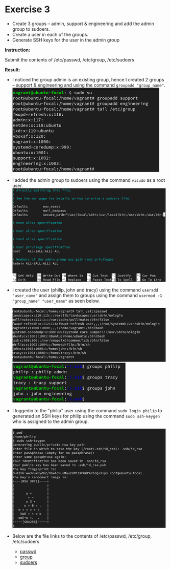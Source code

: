 # Exercise 3

- Create 3 groups – admin, support & engineering and add the admin group to sudoers.
- Create a user in each of the groups.
- Generate SSH keys for the user in the admin group

**Instruction:**

Submit the contents of /etc/passwd, /etc/group, /etc/sudoers

**Result:**

- I noticed the group admin is an existing group, hence I created 2 groups – support & engineering and using the command `groupadd "group_name"`.
  ![groups](./images/groups.png)

- I added the admin group to sudoers using the command `visudo` as a root user.
  ![sudoer](./images/sudoer.png)

- I created the user (philip, john and tracy) using the command `useradd "user_name"` and assign them to groups using the command `usermod -G "group_name" "user_name"` as seen below.

  ![users1](./images/user.png)
  ![users2](./images/users-group.png)

- I loggedin to the "philip" user using the command `sudo login philip` to generated an SSH keys for philip using the command `sudo ssh-keygen` who is assigned to the admin group.

  ![userssh](./images/userssh.png)

- Below are the file links to the contents of /etc/passwd, /etc/group, /etc/sudoers
  - [passwd](./images/passwd.txt)
  - [group](./images/group.txt)
  - [sudoers](./images/sudoer.txt)
